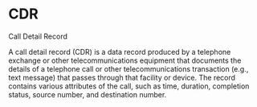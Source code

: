 # CDR


Call Detail Record

A call detail record (CDR) is a data record produced by a telephone
exchange or other telecommunications equipment that documents the
details of a telephone call or other telecommunications transaction
(e.g., text message) that passes through that facility or device. The
record contains various attributes of the call, such as time, duration,
completion status, source number, and destination number.

